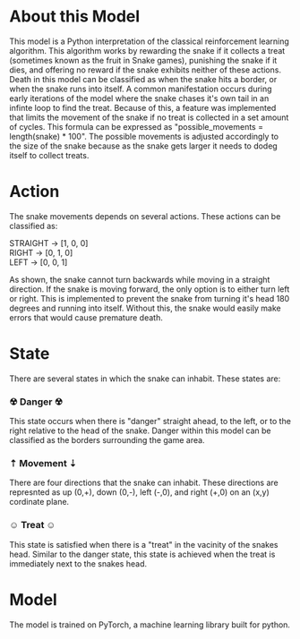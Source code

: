 # About this Model
This model is a Python interpretation of the classical reinforcement learning algorithm. This algorithm works by rewarding the snake if it collects a treat (sometimes known as the fruit in Snake games), punishing the snake if it dies, and offering no reward if the snake exhibits neither of these actions. Death in this model can be classified as when the snake hits a border, or when the snake runs into itself. A common manifestation occurs during early iterations of the model where the snake chases it's own tail in an infinte loop to find the treat. Because of this, a feature was implemented that limits the movement of the snake if no treat is collected in a set amount of cycles. This formula can be expressed as "possible_movements = length(snake) * 100". The possible movements is adjusted accordingly to the size of the snake because as the snake gets larger it needs to dodeg itself to collect treats.

# Action
The snake movements depends on several actions. These actions can be classified as:

STRAIGHT  ->  [1, 0, 0]<br />
RIGHT     ->  [0, 1, 0]<br />
LEFT      ->  [0, 0, 1]<br />

As shown, the snake cannot turn backwards while moving in a straight direction. If the snake is moving forward, the only option is to either turn left or right. This is implemented to prevent the snake from turning it's head 180 degrees and running into itself. Without this, the snake would easily make errors that would cause premature death.

# State
There are several states in which the snake can inhabit. These states are:

   ### ☢︎ Danger ☢︎
   This state occurs when there is "danger" straight ahead, to the left, or to the right relative to the head of the snake. Danger within this model can be classified as the borders surrounding the game area.

   ### ⇡ Movement ⇣
   There are four directions that the snake can inhabit. These directions are represnted as up (0,+), down (0,-), left (-,0), and right (+,0) on an (x,y)      cordinate plane.
   
   ### ☺︎ Treat ☺︎
   This state is satisfied when there is a "treat" in the vacinity of the snakes head. Similar to the danger state, this state is achieved when the treat is immediately next to the snakes head.
   
# Model
The model is trained on PyTorch, a machine learning library built for python.
